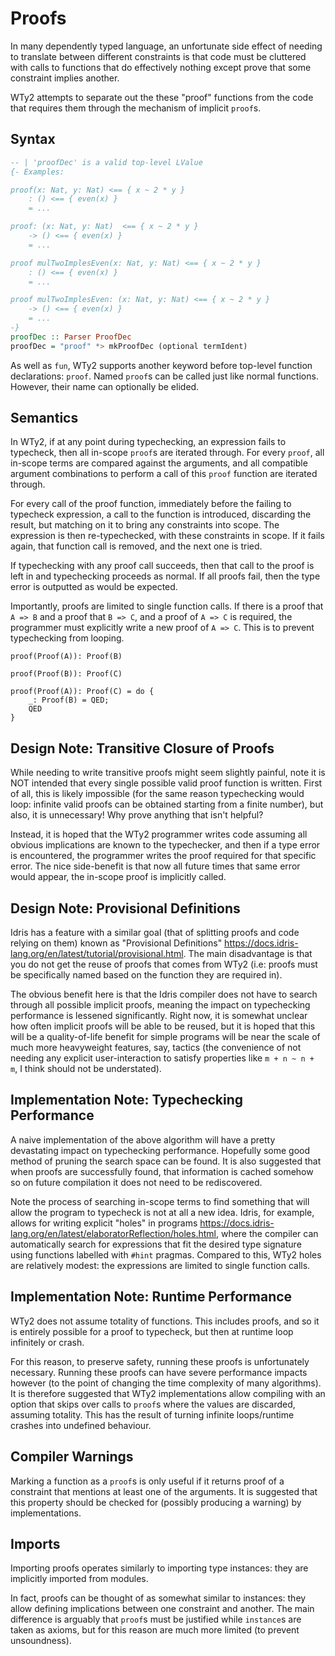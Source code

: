# Proofs

In many dependently typed language, an unfortunate side effect of needing to translate between different constraints is that code must be cluttered with calls to functions that do effectively nothing except prove that some constraint implies another.

WTy2 attempts to separate out the these "proof" functions from the code that requires them through the mechanism of implicit `proof`s.

## Syntax

```haskell
-- | 'proofDec' is a valid top-level LValue
{- Examples:

proof(x: Nat, y: Nat) <== { x ~ 2 * y }
    : () <== { even(x) }
    = ...

proof: (x: Nat, y: Nat)  <== { x ~ 2 * y }
    -> () <== { even(x) }
    = ...

proof mulTwoImplesEven(x: Nat, y: Nat) <== { x ~ 2 * y }
    : () <== { even(x) }
    = ...

proof mulTwoImplesEven: (x: Nat, y: Nat) <== { x ~ 2 * y }
    -> () <== { even(x) }
    = ...
-}
proofDec :: Parser ProofDec
proofDec = "proof" *> mkProofDec (optional termIdent)
```

As well as `fun`, WTy2 supports another keyword before top-level function declarations: `proof`. Named `proof`s can be called just like normal functions. However, their name can optionally be elided.

## Semantics

In WTy2, if at any point during typechecking, an expression fails to typecheck, then all in-scope `proof`s are iterated through. For every `proof`, all in-scope terms are compared against the arguments, and all compatible argument combinations to perform a call of this `proof` function are iterated through.

For every call of the proof function, immediately before the failing to typecheck expression, a call to the function is introduced, discarding the result, but matching on it to bring any constraints into scope. The expression is then re-typechecked, with these constraints in scope. If it fails again, that function call is removed, and the next one is tried.

If typechecking with any proof call succeeds, then that call to the proof is left in and typechecking proceeds as normal. If all proofs fail, then the type error is outputted as would be expected.

Importantly, proofs are limited to single function calls. If there is a proof that `A => B` and a proof that `B => C`, and a proof of `A => C` is required, the programmer must explicitly write a new proof of `A => C`. This is to prevent typechecking from looping.

```WTy2
proof(Proof(A)): Proof(B)

proof(Proof(B)): Proof(C)

proof(Proof(A)): Proof(C) = do {
    _: Proof(B) = QED;
    QED
}
```

## Design Note: Transitive Closure of Proofs

While needing to write transitive proofs might seem slightly painful, note it is NOT intended that every single possible valid proof function is written. First of all, this is likely impossible (for the same reason typechecking would loop: infinite valid proofs can be obtained starting from a finite number), but also, it is unnecessary! Why prove anything that isn't helpful?

Instead, it is hoped that the WTy2 programmer writes code assuming all obvious implications are known to the typechecker, and then if a type error is encountered, the programmer writes the proof required for that specific error. The nice side-benefit is that now all future times that same error would appear, the in-scope proof is implicitly called.

## Design Note: Provisional Definitions

Idris has a feature with a similar goal (that of splitting proofs and code relying on them) known as "Provisional Definitions" https://docs.idris-lang.org/en/latest/tutorial/provisional.html. The main disadvantage is that you do not get the reuse of proofs that comes from WTy2 (i.e: proofs must be specifically named based on the function they are required in).

The obvious benefit here is that the Idris compiler does not have to search through all possible implicit proofs, meaning the impact on typechecking performance is lessened significantly. Right now, it is somewhat unclear how often implicit proofs will be able to be reused, but it is hoped that this will be a quality-of-life benefit for simple programs will be near the scale of much more heavyweight features, say, tactics (the convenience of not needing any explicit user-interaction to satisfy properties like `m + n ~ n + m`, I think should not be understated).

## Implementation Note: Typechecking Performance

A naive implementation of the above algorithm will have a pretty devastating impact on typechecking performance. Hopefully some good method of pruning the search space can be found. It is also suggested that when proofs are successfully found, that information is cached somehow so on future compilation it does not need to be rediscovered.

Note the process of searching in-scope terms to find something that will allow the program to typecheck is not at all a new idea. Idris, for example, allows for writing explicit "holes" in programs https://docs.idris-lang.org/en/latest/elaboratorReflection/holes.html, where the compiler can automatically search for expressions that fit the desired type signature using functions labelled with `#hint` pragmas. Compared to this, WTy2 holes are relatively modest: the expressions are limited to single function calls.

## Implementation Note: Runtime Performance

WTy2 does not assume totality of functions. This includes proofs, and so it is entirely possible for a proof to typecheck, but then at runtime loop infinitely or crash.

For this reason, to preserve safety, running these proofs is unfortunately necessary. Running these proofs can have severe performance impacts however (to the point of changing the time complexity of many algorithms). It is therefore suggested that WTy2 implementations allow compiling with an option that skips over calls to `proof`s where the values are discarded, assuming totality. This has the result of turning infinite loops/runtime crashes into undefined behaviour.

## Compiler Warnings

Marking a function as a `proof`s is only useful if it returns proof of a constraint that mentions at least one of the arguments. It is suggested that this property should be checked for (possibly producing a warning) by implementations.

## Imports

Importing proofs operates similarly to importing type instances: they are implicitly imported from modules.

In fact, proofs can be thought of as somewhat similar to instances: they allow defining implications between one constraint and another. The main difference is arguably that `proof`s must be justified while `instance`s are taken as axioms, but for this reason are much more limited (to prevent unsoundness).
